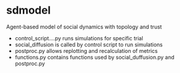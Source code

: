 # sdmodel
Agent-based model of social dynamics with topology and trust

- control_script....py runs simulations for specific trial
- social_diffusion is called by control script to run simulations
- postproc.py allows replotting and recalculation of metrics
- functions.py contains functions used by social_duffusion.py and postproc.py
